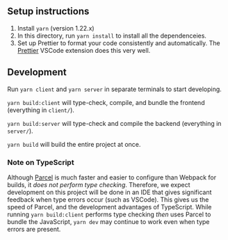 ## Setup instructions

1. Install `yarn` (version 1.22.x)
2. In this directory, run `yarn install` to install all the dependenceies.
3. Set up Prettier to format your code consistently and automatically. The
   [Prettier](https://marketplace.visualstudio.com/items?itemName=esbenp.prettier-vscode) VSCode extension does this very well.

## Development

Run `yarn client` and `yarn server` in separate terminals to start developing.

`yarn build:client` will type-check, compile, and bundle the frontend (everything in `client/`).

`yarn build:server` will type-check and compile the backend (everything in `server/`).

`yarn build` will build the entire project at once.

### Note on TypeScript

Although [Parcel](https://parceljs.org/) is much faster and easier to configure than Webpack for
builds, it _does not perform type checking_. Therefore, we expect development on this project will
be done in an IDE that gives significant feedback when type errors occur (such as VSCode). This
gives us the speed of Parcel, and the development advantages of TypeScript. While running
`yarn build:client` performs type checking _then_ uses Parcel to bundle the JavaScript, `yarn dev`
may continue to work even when type errors are present.
